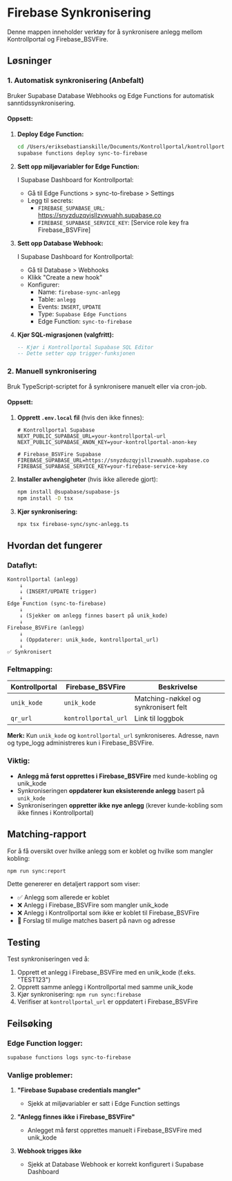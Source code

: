 # Firebase Synkronisering

Denne mappen inneholder verktøy for å synkronisere anlegg mellom Kontrollportal og Firebase_BSVFire.

## Løsninger

### 1. Automatisk synkronisering (Anbefalt)

Bruker Supabase Database Webhooks og Edge Functions for automatisk sanntidssynkronisering.

#### Oppsett:

1. **Deploy Edge Function:**
   ```bash
   cd /Users/eriksebastianskille/Documents/Kontrollportal/kontrollportalen
   supabase functions deploy sync-to-firebase
   ```

2. **Sett opp miljøvariabler for Edge Function:**
   
   I Supabase Dashboard for Kontrollportal:
   - Gå til Edge Functions > sync-to-firebase > Settings
   - Legg til secrets:
     - `FIREBASE_SUPABASE_URL`: https://snyzduzqyjsllzvwuahh.supabase.co
     - `FIREBASE_SUPABASE_SERVICE_KEY`: [Service role key fra Firebase_BSVFire]

3. **Sett opp Database Webhook:**
   
   I Supabase Dashboard for Kontrollportal:
   - Gå til Database > Webhooks
   - Klikk "Create a new hook"
   - Konfigurer:
     - Name: `firebase-sync-anlegg`
     - Table: `anlegg`
     - Events: `INSERT`, `UPDATE`
     - Type: `Supabase Edge Functions`
     - Edge Function: `sync-to-firebase`

4. **Kjør SQL-migrasjonen (valgfritt):**
   ```sql
   -- Kjør i Kontrollportal Supabase SQL Editor
   -- Dette setter opp trigger-funksjonen
   ```

### 2. Manuell synkronisering

Bruk TypeScript-scriptet for å synkronisere manuelt eller via cron-job.

#### Oppsett:

1. **Opprett `.env.local` fil** (hvis den ikke finnes):
   ```env
   # Kontrollportal Supabase
   NEXT_PUBLIC_SUPABASE_URL=your-kontrollportal-url
   NEXT_PUBLIC_SUPABASE_ANON_KEY=your-kontrollportal-anon-key
   
   # Firebase_BSVFire Supabase
   FIREBASE_SUPABASE_URL=https://snyzduzqyjsllzvwuahh.supabase.co
   FIREBASE_SUPABASE_SERVICE_KEY=your-firebase-service-key
   ```

2. **Installer avhengigheter** (hvis ikke allerede gjort):
   ```bash
   npm install @supabase/supabase-js
   npm install -D tsx
   ```

3. **Kjør synkronisering:**
   ```bash
   npx tsx firebase-sync/sync-anlegg.ts
   ```

## Hvordan det fungerer

### Dataflyt:

```
Kontrollportal (anlegg)
    ↓
    ↓ (INSERT/UPDATE trigger)
    ↓
Edge Function (sync-to-firebase)
    ↓
    ↓ (Sjekker om anlegg finnes basert på unik_kode)
    ↓
Firebase_BSVFire (anlegg)
    ↓
    ↓ (Oppdaterer: unik_kode, kontrollportal_url)
    ↓
✅ Synkronisert
```

### Feltmapping:

| Kontrollportal | Firebase_BSVFire | Beskrivelse |
|----------------|------------------|-------------|
| `unik_kode` | `unik_kode` | Matching-nøkkel og synkronisert felt |
| `qr_url` | `kontrollportal_url` | Link til loggbok |

**Merk:** Kun `unik_kode` og `kontrollportal_url` synkroniseres. Adresse, navn og type_logg administreres kun i Firebase_BSVFire.

### Viktig:

- **Anlegg må først opprettes i Firebase_BSVFire** med kunde-kobling og unik_kode
- Synkroniseringen **oppdaterer kun eksisterende anlegg** basert på `unik_kode`
- Synkroniseringen **oppretter ikke nye anlegg** (krever kunde-kobling som ikke finnes i Kontrollportal)

## Matching-rapport

For å få oversikt over hvilke anlegg som er koblet og hvilke som mangler kobling:

```bash
npm run sync:report
```

Dette genererer en detaljert rapport som viser:
- ✅ Anlegg som allerede er koblet
- ❌ Anlegg i Firebase_BSVFire som mangler unik_kode
- ❌ Anlegg i Kontrollportal som ikke er koblet til Firebase_BSVFire
- 🎯 Forslag til mulige matches basert på navn og adresse

## Testing

Test synkroniseringen ved å:

1. Opprett et anlegg i Firebase_BSVFire med en unik_kode (f.eks. "TEST123")
2. Opprett samme anlegg i Kontrollportal med samme unik_kode
3. Kjør synkronisering: `npm run sync:firebase`
4. Verifiser at `kontrollportal_url` er oppdatert i Firebase_BSVFire

## Feilsøking

### Edge Function logger:

```bash
supabase functions logs sync-to-firebase
```

### Vanlige problemer:

1. **"Firebase Supabase credentials mangler"**
   - Sjekk at miljøvariabler er satt i Edge Function settings

2. **"Anlegg finnes ikke i Firebase_BSVFire"**
   - Anlegget må først opprettes manuelt i Firebase_BSVFire med unik_kode

3. **Webhook trigges ikke**
   - Sjekk at Database Webhook er korrekt konfigurert i Supabase Dashboard
